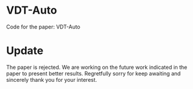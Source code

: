# VDT-Auto
Code for the paper: VDT-Auto

# Update 
The paper is rejected. We are working on the future work indicated in the paper to present better results. Regretfully sorry for keep awaiting and sincerely thank you for your interest.
